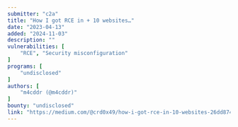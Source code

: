 ```yaml
---
submitter: "c2a"
title: "How I got RCE in + 10 websites…"
date: "2023-04-13"
added: "2024-11-03"
description: ""
vulnerabilities: [
    "RCE", "Security misconfiguration"
]
programs: [
    "undisclosed"
]
authors: [
    "m4cddr (@m4cddr)"
]
bounty: "undisclosed"
link: "https://medium.com/@crd0x49/how-i-got-rce-in-10-websites-26dd87441f22"
---
```




